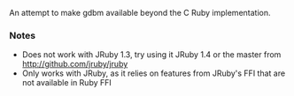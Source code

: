 An attempt to make gdbm available beyond the C Ruby implementation.

### Notes

* Does not work with JRuby 1.3, try using it JRuby 1.4 or the master from http://github.com/jruby/jruby
* Only works with JRuby, as it relies on features from JRuby's FFI that are not available in Ruby FFI 
